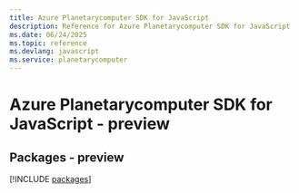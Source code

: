 ```yaml
---
title: Azure Planetarycomputer SDK for JavaScript
description: Reference for Azure Planetarycomputer SDK for JavaScript
ms.date: 06/24/2025
ms.topic: reference
ms.devlang: javascript
ms.service: planetarycomputer
---
```

# Azure Planetarycomputer SDK for JavaScript - preview
## Packages - preview
[!INCLUDE [packages](planetarycomputer-index.md)]